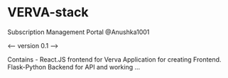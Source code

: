 # VERVA-stack

Subscription Management Portal
@Anushka1001

<-- version 0.1 -->

Contains -
React.JS frontend for Verva Application for creating Frontend.
Flask-Python Backend for API and working
...
